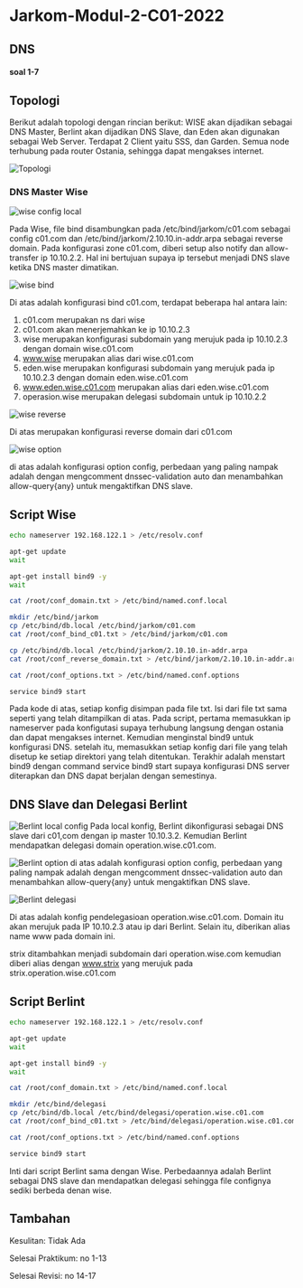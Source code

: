 # Jarkom-Modul-2-C01-2022

## **DNS**

#### soal 1-7

## Topologi

Berikut adalah topologi dengan rincian berikut: WISE akan dijadikan sebagai DNS Master, Berlint akan dijadikan DNS Slave, dan Eden akan digunakan sebagai Web Server. Terdapat 2 Client yaitu SSS, dan Garden. Semua node terhubung pada router Ostania, sehingga dapat mengakses internet.

![Topologi](./assets/topologi.png)

### **DNS Master Wise**

![wise config local](./assets/WISE/conf_local.png)

Pada Wise, file bind disambungkan pada /etc/bind/jarkom/c01.com sebagai config c01.com dan /etc/bind/jarkom/2.10.10.in-addr.arpa sebagai reverse domain.
Pada konfigurasi zone c01.com, diberi setup also notify dan allow-transfer ip 10.10.2.2. Hal ini bertujuan supaya ip tersebut menjadi DNS slave ketika DNS master dimatikan.

![wise bind](./assets/WISE/bind_jarkom.png)

Di atas adalah konfigurasi bind c01.com, terdapat beberapa hal antara lain:

1. c01.com merupakan ns dari wise
2. c01.com akan menerjemahkan ke ip 10.10.2.3
3. wise merupakan konfigurasi subdomain yang merujuk pada ip 10.10.2.3 dengan domain wise.c01.com
4. www.wise merupakan alias dari wise.c01.com
5. eden.wise merupakan konfigurasi subdomain yang merujuk pada ip 10.10.2.3 dengan domain eden.wise.c01.com
6. www.eden.wise.c01.com merupakan alias dari eden.wise.c01.com
7. operasion.wise merupakan delegasi subdomain untuk ip 10.10.2.2

![wise reverse](./assets/WISE/bind_reverse.png)

Di atas merupakan konfigurasi reverse domain dari c01.com

![wise option](./assets/WISE/conf_option.png)

di atas adalah konfigurasi option config, perbedaan yang paling nampak adalah dengan mengcomment dnssec-validation auto dan menambahkan allow-query{any} untuk mengaktifkan DNS slave.

## **Script Wise**

```bash
echo nameserver 192.168.122.1 > /etc/resolv.conf

apt-get update
wait

apt-get install bind9 -y
wait

cat /root/conf_domain.txt > /etc/bind/named.conf.local

mkdir /etc/bind/jarkom
cp /etc/bind/db.local /etc/bind/jarkom/c01.com
cat /root/conf_bind_c01.txt > /etc/bind/jarkom/c01.com

cp /etc/bind/db.local /etc/bind/jarkom/2.10.10.in-addr.arpa
cat /root/conf_reverse_domain.txt > /etc/bind/jarkom/2.10.10.in-addr.arpa

cat /root/conf_options.txt > /etc/bind/named.conf.options

service bind9 start
```

Pada kode di atas, setiap konfig disimpan pada file txt. Isi dari file txt sama seperti yang telah ditampilkan di atas. Pada script, pertama memasukkan ip nameserver pada konfigutasi supaya terhubung langsung dengan ostania dan dapat mengakses internet. Kemudian menginstal bind9 untuk konfigurasi DNS. setelah itu, memasukkan setiap konfig dari file yang telah disetup ke setiap direktori yang telah ditentukan. Terakhir adalah menstart bind9 dengan command service bind9 start supaya konfigurasi DNS server diterapkan dan DNS dapat berjalan dengan semestinya.


## **DNS Slave dan Delegasi Berlint**

![Berlint local config](./assets/Berlint/conf_local.png)
Pada local konfig, Berlint dikonfigurasi sebagai DNS slave dari c01,com dengan ip master 10.10.3.2. Kemudian Berlint mendapatkan delegasi domain operation.wise.c01.com.

![Berlint option](./assets/Berlint/conf_option.png)
di atas adalah konfigurasi option config, perbedaan yang paling nampak adalah dengan mengcomment dnssec-validation auto dan menambahkan allow-query{any} untuk mengaktifkan DNS slave.

![Berlint delegasi](./assets/Berlint/delegasi_bind.png)

Di atas adalah konfig pendelegasioan operation.wise.c01.com. Domain itu akan merujuk pada IP 10.10.2.3 atau ip dari Berlint. Selain itu, diberikan alias name www pada domain ini.

strix ditambahkan menjadi subdomain dari operation.wise.com kemudian diberi alias dengan www.strix yang merujuk pada strix.operation.wise.c01.com

## **Script Berlint**

```bash
echo nameserver 192.168.122.1 > /etc/resolv.conf

apt-get update
wait

apt-get install bind9 -y
wait

cat /root/conf_domain.txt > /etc/bind/named.conf.local

mkdir /etc/bind/delegasi
cp /etc/bind/db.local /etc/bind/delegasi/operation.wise.c01.com
cat /root/conf_bind_c01.txt > /etc/bind/delegasi/operation.wise.c01.com

cat /root/conf_options.txt > /etc/bind/named.conf.options

service bind9 start
```
Inti dari script Berlint sama dengan Wise. Perbedaannya adalah Berlint sebagai DNS slave dan mendapatkan delegasi sehingga file confignya sediki berbeda denan wise.

## Tambahan

Kesulitan: Tidak Ada

Selesai Praktikum: no 1-13

Selesai Revisi: no 14-17
